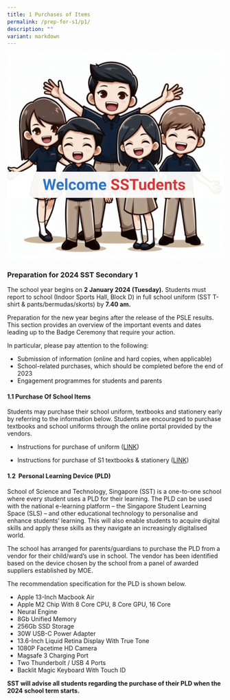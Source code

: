 ```yaml
---
title: 1 Purchases of Items
permalink: /prep-for-s1/p1/
description: ""
variant: markdown
---
```

![](/images/2024_Welcome_Pic.png)

### Preparation for 2024 SST Secondary 1

The school year begins on **2 January 2024 (Tuesday).** Students must report to school (Indoor Sports Hall, Block D) in full school uniform (SST T-shirt & pants/bermudas/skorts) by **7.40 am.**

Preparation for the new year begins after the release of the PSLE results. This section provides an overview of the important events and dates leading up to the Badge Ceremony that require your action.

In particular, please pay attention to the following:
* Submission of information (online and hard copies, when applicable)
* School-related purchases, which should be completed before the end of 2023
* Engagement programmes for students and parents




#### 1.1 Purchase Of School Items

Students may purchase their school uniform, textbooks and stationery early by referring to the information below. Students are encouraged to purchase textbooks and school uniforms through the online portal provided by the vendors.

*   Instructions for purchase of uniform  ([LINK](/files/Preparation%20for%20S1/sst%20sale%20schedule%20ey23%20.pdf))
    
*   Instructions for purchase of S1 textbooks & stationery ([LINK](/files/Preparation%20for%20S1/school%20of%20science%20&%20technology%20booklist%202024%203rd%20draft%20revised%20sec%201.pdf))
   
#### 1.2  Personal Learning Device (PLD)

School of Science and Technology, Singapore (SST) is a one-to-one school where every student uses a PLD for their learning. The PLD can be used with the national e-learning platform – the Singapore Student Learning Space (SLS) – and other educational technology to personalise and enhance students’ learning. This will also enable students to acquire digital skills and apply these skills as they navigate an increasingly digitalised world.

The school has arranged for parents/guardians to purchase the PLD from a vendor for their child/ward’s use in school. The vendor has been identified based on the device chosen by the school from a panel of awarded suppliers established by MOE. 

The recommendation specification for the PLD is shown below.
* Apple 13-Inch Macbook Air
* Apple M2 Chip With 8 Core CPU, 8 Core GPU, 16 Core
* Neural Engine
* 8Gb Unified Memory
* 256Gb SSD Storage
* 30W USB-C Power Adapter
* 13.6-Inch Liquid Retina Display With True Tone
* 1080P Facetime HD Camera
* Magsafe 3 Charging Port
* Two Thunderbolt / USB 4 Ports
* Backlit Magic Keyboard With Touch ID

**SST will advise all students regarding the purchase of their PLD when the 2024 school term starts.**